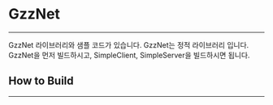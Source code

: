 # GzzNet
<hr/>

GzzNet 라이브러리와 샘플 코드가 있습니다.
GzzNet는 정적 라이브러리 입니다. GzzNet을 먼저 빌드하시고, SimpleClient, SimpleServer을 빌드하시면 됩니다.

## How to Build
<hr/>


